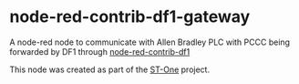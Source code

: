 # node-red-contrib-df1-gateway
A node-red node to communicate with Allen Bradley PLC with PCCC being forwarded by DF1 through [node-red-contrib-df1](https://github.com/st-one-io/node-red-contrib-df1)

This node was created as part of the [ST-One](https://st-one.io) project.
